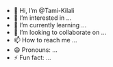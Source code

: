 - 👋 Hi, I’m @Tami-Kilali
- 👀 I’m interested in ...
- 🌱 I’m currently learning ...
- 💞️ I’m looking to collaborate on ...
- 📫 How to reach me ...
- 😄 Pronouns: ...
- ⚡ Fun fact: ...

<!---
Tami-Kilali/Tami-Kilali is a ✨ special ✨ repository because its `README.md` (this file) appears on your GitHub profile.
You can click the Preview link to take a look at your changes.
--->
